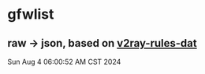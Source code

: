 # gfwlist
## raw -> json, based on [v2ray-rules-dat](https://github.com/Loyalsoldier/v2ray-rules-dat)
Sun Aug  4 06:00:52 AM CST 2024

